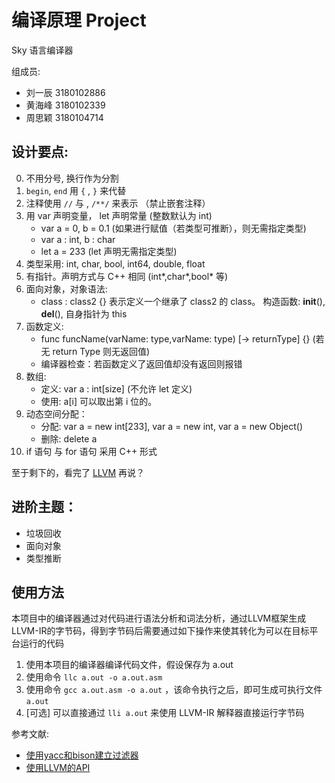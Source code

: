 
# 编译原理 Project

Sky 语言编译器

组成员:

* 刘一辰 3180102886
* 黄海峰 3180102339
* 周思颖 3180104714

## 设计要点:
0. 不用分号, 换行作为分割
1. `begin`, `end` 用 `{` , `}` 来代替
2. 注释使用 `//` 与 , `/**/` 来表示 （禁止嵌套注释）
3. 用 var 声明变量， let 声明常量 (整数默认为 int)
    - var a = 0, b = 0.1 (如果进行赋值（若类型可推断），则无需指定类型)
    - var a : int, b : char
    - let a = 233 (let 声明无需指定类型)
4. 类型采用: int, char, bool, int64, double, float
5. 有指针。声明方式与 C++ 相同 (int*,char*,bool* 等)
6. 面向对象，对象语法:
    - class : class2 {} 表示定义一个继承了 class2 的 class。 构造函数: __init__(), __del__(), 自身指针为 this
7. 函数定义:
    - func funcName(varName: type,varName: type) [-> returnType] {} (若无 return Type 则无返回值)
    - 编译器检查：若函数定义了返回值却没有返回则报错
8. 数组:
    - 定义: var a : int[size] (不允许 let 定义)
    - 使用: a[i] 可以取出第 i 位的。
9. 动态空间分配：
    - 分配: var a = new int[233], var a = new int, var a = new Object()
    - 删除: delete a
10. if 语句 与 for 语句 采用 C++ 形式

至于剩下的，看完了 [LLVM](https://github.com/Evian-Zhang/llvm-ir-tutorial/blob/master/LLVM%20IR%E5%85%A5%E9%97%A8%E6%8C%87%E5%8D%97(1)%E2%80%94%E2%80%94LLVM%E6%9E%B6%E6%9E%84%E7%AE%80%E4%BB%8B.md) 再说？


## 进阶主题：
- 垃圾回收
- 面向对象
- 类型推断

## 使用方法

本项目中的编译器通过对代码进行语法分析和词法分析，通过LLVM框架生成LLVM-IR的字节码，得到字节码后需要通过如下操作来使其转化为可以在目标平台运行的代码

1. 使用本项目的编译器编译代码文件，假设保存为 a.out
2. 使用命令 `llc a.out -o a.out.asm`
3. 使用命令 `gcc a.out.asm -o a.out` ，该命令执行之后，即可生成可执行文件 `a.out`
4. \[可选\] 可以直接通过 `lli a.out` 来使用 LLVM-IR 解释器直接运行字节码

参考文献:
- [使用yacc和bison建立过滤器](https://www.itread01.com/content/1546621251.html)
- [使用LLVM的API](https://feng-qi.github.io/2018/08/19/llvm-how-to-get-started-with-the-llvm-c-api/)
